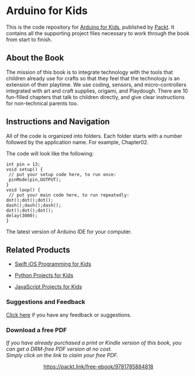 


# Arduino for Kids
This is the code repository for [Arduino for Kids](https://www.packtpub.com/hardware-and-creative/arduino-kids?utm_source=github&utm_medium=repository&utm_campaign=9781785884818), published by [Packt](https://www.packtpub.com/?utm_source=github). It contains all the supporting project files necessary to work through the book from start to finish.
## About the Book
The mission of this book is to integrate technology with the tools that children already use for crafts so that they feel that the technology is an extension of their playtime. We use coding, sensors, and micro-controllers integrated with art and craft supplies, origami, and Playdough. There are 10 fun-filled chapters that talk to children directly, and give clear instructions for non-technical parents too.
## Instructions and Navigation
All of the code is organized into folders. Each folder starts with a number followed by the application name. For example, Chapter02.



The code will look like the following:
```
int pin = 13;
void setup() {
 // put your setup code here, to run once:
 pinMode(pin,OUTPUT);
}
void loop() {
 // put your main code here, to run repeatedly:
dot();dot();dot();
dash();dash();dash();
dot();dot();dot();
delay(3000);
}
```

The latest version of Arduino IDE for your computer.

## Related Products
* [Swift iOS Programming for Kids](https://www.packtpub.com/application-development/swift-ios-programming-kids?utm_source=github&utm_medium=repository&utm_campaign=9781787120747)

* [Python Projects for Kids](https://www.packtpub.com/application-development/python-projects-kids?utm_source=github&utm_medium=repository&utm_campaign=9781782175063)

* [JavaScript Projects for Kids](https://www.packtpub.com/web-development/javascript-projects-kids?utm_source=github&utm_medium=repository&utm_campaign=9781785287176)

### Suggestions and Feedback
[Click here](https://docs.google.com/forms/d/e/1FAIpQLSe5qwunkGf6PUvzPirPDtuy1Du5Rlzew23UBp2S-P3wB-GcwQ/viewform) if you have any feedback or suggestions.
### Download a free PDF

 <i>If you have already purchased a print or Kindle version of this book, you can get a DRM-free PDF version at no cost.<br>Simply click on the link to claim your free PDF.</i>
<p align="center"> <a href="https://packt.link/free-ebook/9781785884818">https://packt.link/free-ebook/9781785884818 </a> </p>
